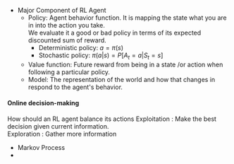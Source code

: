 * Major Component of RL Agent
  * Policy: Agent behavior function. It is mapping the state what you are in into the action you take.  
            We evaluate it a good or bad policy in terms of its expected discounted sum of reward.
    * Deterministic policy: $a = \pi(s)$
    * Stochastic policy: $\pi(a|s) = P[A_t = a | S_t =s]$
  * Value function: Future reward from being in a state /or action when following a particular policy.
  * Model: The representation of the world and how that changes in respond to the agent's behavior.
#### Online decision-making
How should an RL agent balance its actions
Exploitation : Make the best decision given current information.  
Exploration : Gather more information 


* Markov Process
* 





